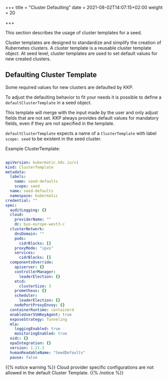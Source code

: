 +++
title = "Cluster Defaulting"
date = 2021-08-02T14:07:15+02:00
weight = 20

+++

This section describes the usage of cluster templates for a seed.

Cluster templates are designed to standardize and simplify the creation of Kubernetes clusters. A cluster template is a
reusable cluster template object. At seed level, cluster templates are used to set default values for new created clusters.

## Defaulting Cluster Template

Some required values for new clusters are defaulted by KKP.

To adjust the defaulting behavior to fit your needs it is possible to define a `defaultClusterTemplate` in a seed object.

This template will merge with the input made by the user and only adjust fields that are not set.
KKP always provides default values for mandatory fields, even if they are not specified in the template.

`defaultClusterTemplate` expects a name of a `ClusterTemplate` with label `scope: seed` to be existent in the seed cluster.

Example ClusterTemplate:

```yaml

apiVersion: kubermatic.k8c.io/v1
kind: ClusterTemplate
metadata:
  labels:
    name: seed-defaults
    scope: seed
  name: seed-defaults
  namespace: kubermatic
credential: ""
spec:
  auditLogging: {}
  cloud:
    providerName: ""
    dc: byo-europe-west3-c
  clusterNetwork:
    dnsDomain: ""
    pods:
      cidrBlocks: []
    proxyMode: "ipvs"
    services:
      cidrBlocks: []
  componentsOverride:
    apiserver: {}
    controllerManager:
      leaderElection: {}
    etcd:
      clusterSize: 3
    prometheus: {}
    scheduler:
      leaderElection: {}
    nodePortProxyEnvoy: {}
  containerRuntime: containerd
  enableUserSSHKeyAgent: true
  exposeStrategy: Tunneling
  mla:
    loggingEnabled: true
    monitoringEnabled: true
  oidc: {}
  opaIntegration: {}
  version: 1.21.3
  humanReadableName: "SeedDefaults"
  pause: false
```

{{% notice warning %}}
Cloud provider specific configurations are not allowed in the default Cluster Template.
{{% /notice %}}
